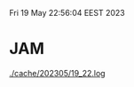 Fri 19 May 22:56:04 EEST 2023
# JAM
<a href='./cache/202305/19_22.log'>./cache/202305/19_22.log</a>
